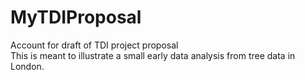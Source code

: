 # MyTDIProposal
Account for draft of TDI project proposal
<br>
This is meant to illustrate a small early data analysis from tree data in London.
